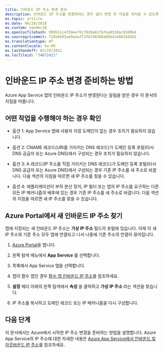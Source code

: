 ```yaml
---
title: 인바운드 IP 주소 변경 준비
description: 인바운드 IP 주소를 변경하려는 경우 앱이 변경 후 작업을 계속할 수 있도록 수행할 작업에 대해 알아봅니다.
ms.topic: article
ms.date: 06/28/2018
ms.custom: seodec18
ms.openlocfilehash: 999511c4759ee761f028a61fbfaa0310ac93d9b4
ms.sourcegitcommit: f28ebb95ae9aaaff3f87d8388a09b41e0b3445b5
ms.translationtype: HT
ms.contentlocale: ko-KR
ms.lasthandoff: 03/29/2021
ms.locfileid: "74672411"
---
```

# <a name="how-to-prepare-for-an-inbound-ip-address-change"></a>인바운드 IP 주소 변경 준비하는 방법

Azure App Service 앱의 인바운드 IP 주소가 변경된다는 알림을 받은 경우 이 문서의 지침을 따릅니다.

## <a name="determine-if-you-have-to-do-anything"></a>어떤 작업을 수행해야 하는 경우 확인

* 옵션 1: App Service 앱에 사용자 지정 도메인이 없는 경우 조치가 필요하지 않습니다.

* 옵션 2: CNAME 레코드(URI를 가리키는 DNS 레코드)가 도메인 등록 포털(타사 DNS 공급자 또는 Azure DNS)에서 구성되는 경우 조치가 필요하지 않습니다.

* 옵션 3: A 레코드(IP 주소를 직접 가리키는 DNS 레코드)가 도메인 등록 포털(타사 DNS 공급자 또는 Azure DNS)에서 구성되는 경우 기존 IP 주소를 새 주소로 바꿉니다. 다음 섹션의 지침을 따르면 새 IP 주소를 찾을 수 있습니다.

* 옵션 4: 애플리케이션이 부하 분산 장치, IP 필터 또는 앱의 IP 주소를 요구하는 다른 모든 IP 메커니즘의 배후에 있는 경우 기존 IP 주소를 새 주소로 바꿉니다. 다음 섹션의 지침을 따르면 새 IP 주소를 찾을 수 있습니다.

## <a name="find-the-new-inbound-ip-address-in-the-azure-portal"></a>Azure Portal에서 새 인바운드 IP 주소 찾기

앱에 지정되는 새 인바운드 IP 주소는 **가상 IP 주소** 필드의 포털에 있습니다. 이제 이 새 IP 주소와 기존 주소 모두 앱에 연결되고 나서 나중에 기존 주소의 연결이 끊어집니다.

1.  [Azure Portal](https://portal.azure.com)을 엽니다.

2.  왼쪽 탐색 메뉴에서 **App Service** 를 선택합니다.

3.  목록에서 App Service 앱을 선택합니다.

1.  앱이 함수 앱인 경우 [함수 앱 인바운드 IP 주소](../azure-functions/ip-addresses.md#function-app-inbound-ip-address)를 참조하세요.

4.  **설정** 헤더 아래의 왼쪽 탐색에서 **속성** 을 클릭하고 **가상 IP 주소** 라는 섹션을 찾습니다.

5. IP 주소를 복사하고 도메인 레코드 또는 IP 메커니즘을 다시 구성합니다.

## <a name="next-steps"></a>다음 단계

이 문서에서는 Azure에서 시작한 IP 주소 변경을 준비하는 방법을 설명합니다. Azure App Service의 IP 주소에 대한 자세한 내용은 [Azure App Service에서 인바운드 및 아웃바운드 IP 주소](overview-inbound-outbound-ips.md)를 참조하세요.

